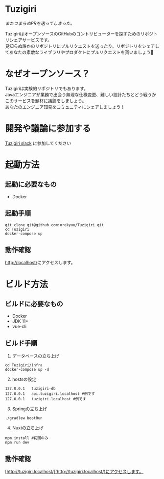 # Tuzigiri
*またつまらぬPRを送ってしまった。*

TuzigiriはオープンソースのGitHubのコントリビューターを探すためのリポジトリシェアサービスです。  
見知らぬ誰かのリポジトリにプルリクエストを送ったり、リポジトリをシェアしてあなたの素敵なライブラリやプロダクトにプルリクエストを貰いましょう🎉

# なぜオープンソース？
Tuzigiriは実験的リポジトリでもあります。  
Javaエンジニアが業務で出会う無理な仕様変更、難しい設計たちとどう戦うかこのサービスを題材に議論をしましょう。  
あなたのエンジニア知見をコミュニティにシェアしましょう！

# 開発や議論に参加する

[Tuzigiri slack](https://join.slack.com/t/tuzigiri/shared_invite/enQtNDM2MTcyNzE2MzIzLWMwM2I1YmNjMzE0ODc4ZGJjY2FmY2MyOTA4NWE3NjdhNzk4YzI5OGFkNmM5ZGViODI1YmE3ZWExNTEyN2RjNDI) に参加してください

# 起動方法

## 起動に必要なもの

- Docker

## 起動手順

```
git clone git@github.com:orekyuu/Tuzigiri.git
cd Tuzigiri
docker-compose up
```

## 動作確認

[http://localhost/](http://localhost/)にアクセスします。

# ビルド方法

## ビルドに必要なもの

- Docker
- JDK 11+
- vue-cli

## ビルド手順

1. データベースの立ち上げ
```
cd Tuzigiri/infra
docker-compose up -d
```

2. hostsの設定

```
127.0.0.1   tuzigiri-db
127.0.0.1   api.tuzigiri.localhost #例です
127.0.0.1   tuzigiri.localhost #例です
```

3. Springの立ち上げ

```
./gradlew bootRun
```

4. Nuxtの立ち上げ

```
npm install #初回のみ
npm run dev
```

## 動作確認

[http://tuzigiri.localhost/](http://tuzigiri.localhost/)にアクセスします。

